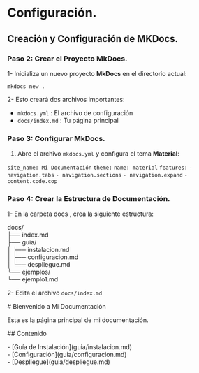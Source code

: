 # Configuración.

## Creación y Configuración de MKDocs.

### Paso 2: Crear el Proyecto MkDocs.

1- Inicializa un nuevo proyecto **MkDocs** en el directorio actual:

`mkdocs new .`

2- Esto creará dos archivos importantes:

- `mkdocs.yml` : El archivo de configuración
- `docs/index.md` : Tu página principal

### Paso 3: Configurar MkDocs.

1. Abre el archivo `mkdocs.yml` y configura el tema **Material**:


 `site_name: Mi Documentación`
 `theme:`
 `name: material`
 `features:`
  `- navigation.tabs`
  `- navigation.sections`
  `- navigation.expand`
  `- content.code.cop`

### Paso 4: Crear la Estructura de Documentación.

1- En la carpeta docs , crea la siguiente estructura:

 docs/  
 ├── index.md  
 ├── guia/  
 │  ├── instalacion.md  
 │  ├── configuracion.md  
 │  └── despliegue.md  
 └── ejemplos/  
    └── ejemplo1.md

2- Edita el archivo `docs/index.md`  

 \# Bienvenido a Mi Documentación

 Esta es la página principal de mi documentación.

 \## Contenido

 \- \[Guía de Instalación](guia/instalacion.md)  
 \- \[Configuración](guia/configuracion.md)  
 \- \[Despliegue](guia/despliegue.md)  